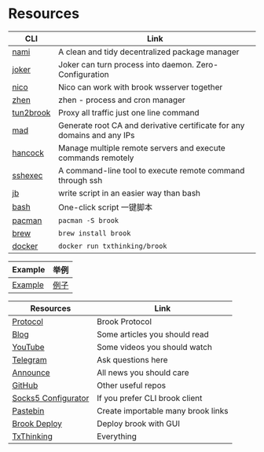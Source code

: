 # Resources

| CLI | Link |
| --- | --- |
| [nami](https://github.com/txthinking/nami) | A clean and tidy decentralized package manager |
| [joker](https://github.com/txthinking/joker) | Joker can turn process into daemon. Zero-Configuration |
| [nico](https://github.com/txthinking/nico) | Nico can work with brook wsserver together |
| [zhen](https://github.com/txthinking/zhen) | zhen - process and cron manager |
| [tun2brook](https://github.com/txthinking/tun2brook) | Proxy all traffic just one line command |
| [mad](https://github.com/txthinking/mad) | Generate root CA and derivative certificate for any domains and any IPs |
| [hancock](https://github.com/txthinking/hancock) | Manage multiple remote servers and execute commands remotely |
| [sshexec](https://github.com/txthinking/sshexec) | A command-line tool to execute remote command through ssh |
| [jb](https://github.com/txthinking/jb) | write script in an easier way than bash |
| [bash](https://github.com/txthinking/bash) | One-click script 一键脚本 |
| [pacman](https://archlinux.org/packages/extra/x86_64/brook/) | `pacman -S brook` |
| [brew](https://formulae.brew.sh/formula/brook) | `brew install brook` |
| [docker](https://hub.docker.com/r/txthinking/brook) | `docker run txthinking/brook` | 

| Example | 举例 |
| --- | --- |
| [Example](https://github.com/txthinking/brook/blob/master/docs/example.md) | [例子](https://github.com/txthinking/brook/blob/master/docs/example-zh.md) |

| Resources | Link |
| --- | --- |
| [Protocol](https://github.com/txthinking/brook/tree/master/protocol) | Brook Protocol |
| [Blog](https://www.txthinking.com/talks/) | Some articles you should read |
| [YouTube](https://www.youtube.com/txthinking) | Some videos you should watch |
| [Telegram](https://t.me/txthinking) | Ask questions here |
| [Announce](https://t.me/s/txthinking_news) | All news you should care |
| [GitHub](https://github.com/txthinking) | Other useful repos |
| [Socks5 Configurator](https://chromewebstore.google.com/detail/socks5-configurator/hnpgnjkeaobghpjjhaiemlahikgmnghb) | If you prefer CLI brook client | 
| [Pastebin](https://paste.brook.app) | Create importable many brook links |
| [Brook Deploy](https://www.txthinking.com/deploy.html) | Deploy brook with GUI |
| [TxThinking](https://www.txthinking.com) | Everything |

